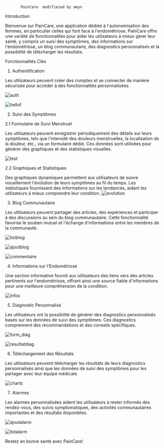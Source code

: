            PainCare  modifieied by amyn

Introduction

Bienvenue sur PainCare, une application dédiée à l'autonomisation des femmes, en particulier celles qui font face à l'endométriose.
PainCare offre une variété de fonctionnalités pour aider les utilisateurs à mieux gérer leur santé, y compris un suivi des symptômes, 
des informations sur l'endométriose, un blog communautaire, des diagnostics personnalisés et la possibilité de télécharger les résultats.


Fonctionnalités Clés

1. Authentification

Les utilisateurs peuvent créer des comptes et se connecter de manière sécurisée pour accéder à des fonctionnalités personnalisées.

![auth](https://github.com/FadwaLacham/PainCare/assets/128601104/ddd85cc7-a6bd-4775-801b-0f65293a154d)


![hellof](https://github.com/FadwaLacham/PainCare/assets/128601104/1f4bad9e-e125-43e8-8d10-1fcba221a174)


2. Suivi des Symptômes

2.1 Formulaire de Suivi Menstruel

Les utilisateurs peuvent enregistrer périodiquement des détails sur leurs symptômes, tels que l'intensité des douleurs menstruelles, 
la localisation de la douleur, etc., via un formulaire dédié. Ces données sont utilisées pour générer des graphiques et des statistiques visuelles.

![test](https://github.com/FadwaLacham/PainCare/assets/128601104/f9ce04da-5755-4f0c-a9ea-27ca34ce2f72)



2.2 Graphiques et Statistiques

Des graphiques dynamiques permettent aux utilisateurs de suivre visuellement l'évolution de leurs symptômes au fil du temps. 
Les statistiques fournissent des informations sur les tendances, aidant les utilisateurs à mieux comprendre leur condition.
![evolution](https://github.com/FadwaLacham/PainCare/assets/128601104/90eb7bba-90af-4d59-8b14-92ff52eae691)


3. Blog Communautaire

Les utilisateurs peuvent partager des articles, des expériences et participer à des discussions au sein du blog communautaire. 
Cette fonctionnalité favorise le soutien mutuel et l'échange d'informations entre les membres de la communauté.


![listblog](https://github.com/FadwaLacham/PainCare/assets/128601104/6e87bedf-3abb-4760-a598-ebfa404bb6ef)

![ajoutblog](https://github.com/FadwaLacham/PainCare/assets/128601104/fed001c2-9c6a-438d-9cff-b72965e5be8b)

![commentaire](https://github.com/FadwaLacham/PainCare/assets/128601104/5448136a-9bec-47b0-a945-04bf6a53306f)

4. Informations sur l'Endométriose

Une section informative fournit aux utilisateurs des liens vers des articles pertinents sur l'endométriose,
offrant ainsi une source fiable d'informations pour une meilleure compréhension de la condition.



![infos](https://github.com/FadwaLacham/PainCare/assets/128601104/528164f4-e67a-4450-b30c-82fb9220bb18)


5. Diagnostic Personnalisé

Les utilisateurs ont la possibilité de générer des diagnostics personnalisés basés sur les données de suivi des symptômes. 
Ces diagnostics comprennent des recommandations et des conseils spécifiques.

![form_diag](https://github.com/FadwaLacham/PainCare/assets/128601104/9fb08ad7-20f7-4f8d-b97e-22f4597a0b4e)

![resultatdiag](https://github.com/FadwaLacham/PainCare/assets/128601104/36e7bc1e-7628-4ed6-9a9f-3b09335f6fad)

6. Téléchargement des Résultats

Les utilisateurs peuvent télécharger les résultats de leurs diagnostics personnalisés ainsi que les données de suivi des symptômes 
pour les partager avec leur équipe médicale.

![charts](https://github.com/FadwaLacham/PainCare/assets/128601104/0742322a-7653-4a56-9141-5b41589e9636)


7. Alarmes

Les alarmes personnalisées aident les utilisateurs à rester informés des rendez-vous, des suivis symptomatiques, 
des activités communautaires importantes et des résultats disponibles.

![ajoutalarm](https://github.com/FadwaLacham/PainCare/assets/128601104/78638f3e-b743-462e-a4da-cb48874bd954)

![listalarm](https://github.com/FadwaLacham/PainCare/assets/128601104/1cef2e62-358e-4c78-98ad-b5dc4acaf6f9)


Restez en bonne santé avec PainCare!
